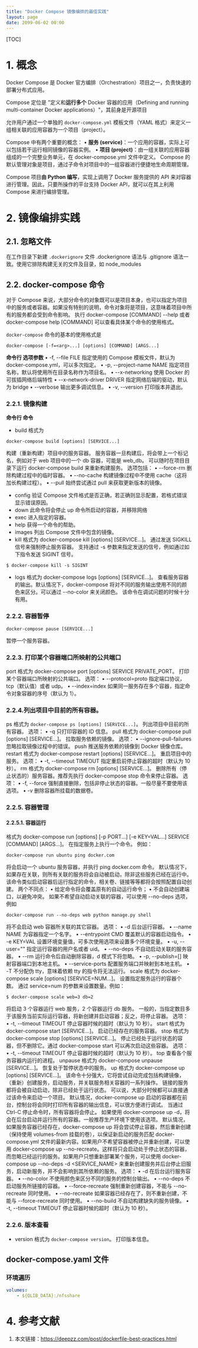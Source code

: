 ```yaml
---
title: "Docker Compose 镜像编排的最佳实践"
layout: page
date: 2099-06-02 00:00
---
```

[TOC]

# 1. 概念

Docker Compose 是 Docker 官方编排（Orchestration）项目之一，负责快速的部署分布式应用。

Compose 定位是 "定义和**运行多个** Docker 容器的应用（Defining and running multi-container Docker applications）"，其前身是开源项目 

允许用户通过一个单独的 `docker-compose.yml` 模板文件（YAML 格式）来定义一组相关联的应用容器为一个项目（project）。

Compose 中有两个重要的概念：
	• **服务 (service)**：一个应用的容器，实际上可以包括若干运行相同镜像的容器实例。
	• **项目 (project)**：由一组关联的应用容器组成的一个完整业务单元，在 docker-compose.yml 文件中定义。
Compose 的默认管理对象是项目，通过子命令对项目中的一组容器进行便捷地生命周期管理。

Compose 项目**由 Python 编写**，实现上调用了 Docker 服务提供的 API 来对容器进行管理。因此，只要所操作的平台支持 Docker API，就可以在其上利用 Compose 来进行编排管理。

# 2. 镜像编排实践

## 2.1. 忽略文件

在工作目录下新建 `.dockerignore` 文件
.dockerignore 语法与 .gitignore 语法一致。使用它排除构建无关的文件及目录，如 node_modules

## 2.2. docker-compose 命令
对于 Compose 来说，大部分命令的对象既可以是项目本身，也可以指定为项目中的服务或者容器。如果没有特别的说明，命令对象将是项目，这意味着项目中所有的服务都会受到命令影响。
执行 docker-compose [COMMAND] --help 或者 docker-compose help [COMMAND] 可以查看具体某个命令的使用格式。

`docker-compose` 命令的基本的使用格式是
```shell
docker-compose [-f=<arg>...] [options] [COMMAND] [ARGS...]
```
**命令行 选项参数**
	• -f, --file FILE 指定使用的 Compose 模板文件，默认为 docker-compose.yml，可以多次指定。
	• -p, --project-name NAME 指定项目名称，默认将使用所在目录名称作为项目名。
	• --x-networking 使用 Docker 的可拔插网络后端特性
	• --x-network-driver DRIVER 指定网络后端的驱动，默认为 bridge
	• --verbose 输出更多调试信息。
	• -v, --version 打印版本并退出。


### 2.2.1. 镜像构建
**命令行 命令**
- build
格式为 
```shell
docker-compose build [options] [SERVICE...]
```
构建（重新构建）项目中的服务容器。
服务容器一旦构建后，将会带上一个标记名，例如对于 web 项目中的一个 db 容器，可能是 web_db。
可以随时在项目目录下运行 docker-compose build 来重新构建服务。
选项包括：
	• --force-rm 删除构建过程中的临时容器。
	• --no-cache 构建镜像过程中不使用 cache（这将加长构建过程）。
	• --pull 始终尝试通过 pull 来获取更新版本的镜像。
- config
验证 Compose 文件格式是否正确，若正确则显示配置，若格式错误显示错误原因。
- down
此命令将会停止 up 命令所启动的容器，并移除网络
- exec
进入指定的容器。
- help
获得一个命令的帮助。
- images
列出 Compose 文件中包含的镜像。
- kill
格式为 docker-compose kill [options] [SERVICE...]。
通过发送 SIGKILL 信号来强制停止服务容器。
支持通过 -s 参数来指定发送的信号，例如通过如下指令发送 SIGINT 信号。
```shell
$ docker-compose kill -s SIGINT
```
- logs
格式为 docker-compose logs [options] [SERVICE...]。
查看服务容器的输出。默认情况下，docker-compose 将对不同的服务输出使用不同的颜色来区分。可以通过 --no-color 来关闭颜色。
该命令在调试问题的时候十分有用。
### 2.2.2. 容器暂停

```shell
docker-compose pause [SERVICE...]
```
暂停一个服务容器。

### 2.2.3. 打印某个容器端口所映射的公共端口
port
格式为 docker-compose port [options] SERVICE PRIVATE_PORT。
打印某个容器端口所映射的公共端口。
选项：
	• --protocol=proto 指定端口协议，tcp（默认值）或者 udp。
	• --index=index 如果同一服务存在多个容器，指定命令对象容器的序号（默认为 1）。
### 2.2.4.列出项目中目前的所有容器。
ps
格式为 `docker-compose ps [options] [SERVICE...]`。
列出项目中目前的所有容器。
选项：
	• -q 只打印容器的 ID 信息。
pull
格式为 docker-compose pull [options] [SERVICE...]。
拉取服务依赖的镜像。
选项：
	• --ignore-pull-failures 忽略拉取镜像过程中的错误。
push
推送服务依赖的镜像到 Docker 镜像仓库。
restart
格式为 docker-compose restart [options] [SERVICE...]。
重启项目中的服务。
选项：
	• -t, --timeout TIMEOUT 指定重启前停止容器的超时（默认为 10 秒）。
rm
格式为 docker-compose rm [options] [SERVICE...]。
删除所有（停止状态的）服务容器。推荐先执行 docker-compose stop 命令来停止容器。
选项：
	• -f, --force 强制直接删除，包括非停止状态的容器。一般尽量不要使用该选项。
	• -v 删除容器所挂载的数据卷。
### 2.2.5. 容器管理

#### 2.2.5.1. 容器运行

格式为 docker-compose run [options] [-p PORT...] [-e KEY=VAL...] SERVICE [COMMAND] [ARGS...]。
在指定服务上执行一个命令。
例如：
```shell
docker-compose run ubuntu ping docker.com
```
将会启动一个 ubuntu 服务容器，并执行 ping docker.com 命令。
默认情况下，如果存在关联，则所有关联的服务将会自动被启动，除非这些服务已经在运行中。
该命令类似启动容器后运行指定的命令，相关卷、链接等等都将会按照配置自动创建。
两个不同点：
	• 给定命令将会覆盖原有的自动运行命令；
	• 不会自动创建端口，以避免冲突。
如果不希望自动启动关联的容器，可以使用 --no-deps 选项，例如
```shell
docker-compose run --no-deps web python manage.py shell
```
将不会启动 web 容器所关联的其它容器。
选项：
	• -d 后台运行容器。
	• --name NAME 为容器指定一个名字。
	• --entrypoint CMD 覆盖默认的容器启动指令。
	• -e KEY=VAL 设置环境变量值，可多次使用选项来设置多个环境变量。
	• -u, --user="" 指定运行容器的用户名或者 uid。
	• --no-deps 不自动启动关联的服务容器。
	• --rm 运行命令后自动删除容器，d 模式下将忽略。
	• -p, --publish=[] 映射容器端口到本地主机。
	• --service-ports 配置服务端口并映射到本地主机。
	• -T 不分配伪 tty，意味着依赖 tty 的指令将无法运行。
scale
格式为 docker-compose scale [options] [SERVICE=NUM...]。
设置指定服务运行的容器个数。
通过 service=num 的参数来设置数量。例如：
```shell
$ docker-compose scale web=3 db=2
```
将启动 3 个容器运行 web 服务，2 个容器运行 db 服务。
一般的，当指定数目多于该服务当前实际运行容器，将新创建并启动容器；反之，将停止容器。
选项：
	• -t, --timeout TIMEOUT 停止容器时候的超时（默认为 10 秒）。
start
格式为 docker-compose start [SERVICE...]。
启动已经存在的服务容器。
stop
格式为 docker-compose stop [options] [SERVICE...]。
停止已经处于运行状态的容器，但不删除它。通过 docker-compose start 可以再次启动这些容器。
选项：
	• -t, --timeout TIMEOUT 停止容器时候的超时（默认为 10 秒）。
top
查看各个服务容器内运行的进程。
unpause
格式为 docker-compose unpause [SERVICE...]。
恢复处于暂停状态中的服务。
up
格式为 docker-compose up [options] [SERVICE...]。
该命令十分强大，它将尝试自动完成包括构建镜像，（重新）创建服务，启动服务，并关联服务相关容器的一系列操作。
链接的服务都将会被自动启动，除非已经处于运行状态。
可以说，大部分时候都可以直接通过该命令来启动一个项目。
默认情况，docker-compose up 启动的容器都在前台，控制台将会同时打印所有容器的输出信息，可以很方便进行调试。
当通过 Ctrl-C 停止命令时，所有容器将会停止。
如果使用 docker-compose up -d，将会在后台启动并运行所有的容器。一般推荐生产环境下使用该选项。
默认情况，如果服务容器已经存在，docker-compose up 将会尝试停止容器，然后重新创建（保持使用 volumes-from 挂载的卷），以保证新启动的服务匹配 docker-compose.yml 文件的最新内容。如果用户不希望容器被停止并重新创建，可以使用 docker-compose up --no-recreate。这样将只会启动处于停止状态的容器，而忽略已经运行的服务。如果用户只想重新部署某个服务，可以使用 docker-compose up --no-deps -d <SERVICE_NAME> 来重新创建服务并后台停止旧服务，启动新服务，并不会影响到其所依赖的服务。
选项：
	• -d 在后台运行服务容器。
	• --no-color 不使用颜色来区分不同的服务的控制台输出。
	• --no-deps 不启动服务所链接的容器。
	• --force-recreate 强制重新创建容器，不能与 --no-recreate 同时使用。
	• --no-recreate 如果容器已经存在了，则不重新创建，不能与 --force-recreate 同时使用。
	• --no-build 不自动构建缺失的服务镜像。
	• -t, --timeout TIMEOUT 停止容器时候的超时（默认为 10 秒）。
### 2.2.6. 版本查看
- version
格式为 `docker-compose version`。
打印版本信息。





## docker-compose.yaml 文件

### 环境遍历

```yml
volumes:
	- ${QLIB_DATA}:/nfsshare
```
# 4. 参考文献

1. 本文链接：https://deepzz.com/post/dockerfile-best-practices.html


